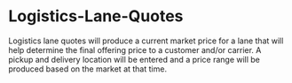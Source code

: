 # Logistics-Lane-Quotes
Logistics lane quotes will produce a current market price for a lane that will help determine the final offering price to a customer and/or carrier.
A pickup and delivery location will be entered and a price range will be produced based on the market at that time.

